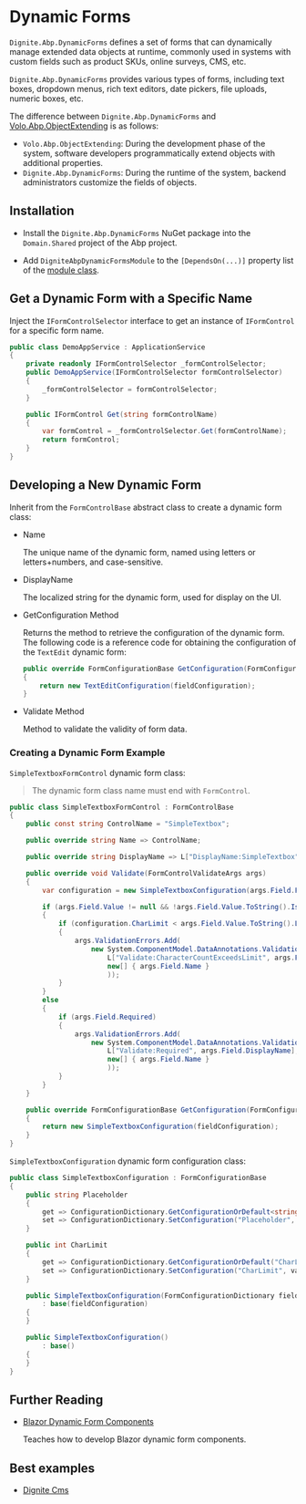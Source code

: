 # Dynamic Forms

`Dignite.Abp.DynamicForms` defines a set of forms that can dynamically manage extended data objects at runtime, commonly used in systems with custom fields such as product SKUs, online surveys, CMS, etc.

`Dignite.Abp.DynamicForms` provides various types of forms, including text boxes, dropdown menus, rich text editors, date pickers, file uploads, numeric boxes, etc.

The difference between `Dignite.Abp.DynamicForms` and [Volo.Abp.ObjectExtending](https://docs.abp.io/zh-Hans/abp/latest/Object-Extensions) is as follows:

- `Volo.Abp.ObjectExtending`: During the development phase of the system, software developers programmatically extend objects with additional properties.
- `Dignite.Abp.DynamicForms`: During the runtime of the system, backend administrators customize the fields of objects.

## Installation

- Install the `Dignite.Abp.DynamicForms` NuGet package into the `Domain.Shared` project of the Abp project.

- Add `DigniteAbpDynamicFormsModule` to the `[DependsOn(...)]` property list of the [module class](https://docs.abp.io/en/abp/latest/Module-Development-Basics).

## Get a Dynamic Form with a Specific Name

Inject the `IFormControlSelector` interface to get an instance of `IFormControl` for a specific form name.

```csharp
public class DemoAppService : ApplicationService
{
    private readonly IFormControlSelector _formControlSelector;
    public DemoAppService(IFormControlSelector formControlSelector)
    {
        _formControlSelector = formControlSelector;
    }

    public IFormControl Get(string formControlName)
    {
        var formControl = _formControlSelector.Get(formControlName);
        return formControl;
    }
}
```

## Developing a New Dynamic Form

Inherit from the `FormControlBase` abstract class to create a dynamic form class:

- Name

    The unique name of the dynamic form, named using letters or letters+numbers, and case-sensitive.

- DisplayName

    The localized string for the dynamic form, used for display on the UI.

- GetConfiguration Method

    Returns the method to retrieve the configuration of the dynamic form.
    The following code is a reference code for obtaining the configuration of the `TextEdit` dynamic form:

    ```csharp
    public override FormConfigurationBase GetConfiguration(FormConfigurationDictionary fieldConfiguration)
    {
        return new TextEditConfiguration(fieldConfiguration);
    }
    ```

- Validate Method

    Method to validate the validity of form data.

### Creating a Dynamic Form Example

`SimpleTextboxFormControl` dynamic form class:

> The dynamic form class name must end with `FormControl`.

```csharp
public class SimpleTextboxFormControl : FormControlBase
{
    public const string ControlName = "SimpleTextbox";

    public override string Name => ControlName;

    public override string DisplayName => L["DisplayName:SimpleTextbox"];

    public override void Validate(FormControlValidateArgs args)
    {
        var configuration = new SimpleTextboxConfiguration(args.Field.FormConfiguration);

        if (args.Field.Value != null && !args.Field.Value.ToString().IsNullOrWhiteSpace())
        {
            if (configuration.CharLimit < args.Field.Value.ToString().Length)
            {
                args.ValidationErrors.Add(
                    new System.ComponentModel.DataAnnotations.ValidationResult(
                        L["Validate:CharacterCountExceedsLimit", args.Field.DisplayName, configuration.CharLimit],
                        new[] { args.Field.Name }
                        ));
            }
        }
        else
        {
            if (args.Field.Required)
            {
                args.ValidationErrors.Add(
                    new System.ComponentModel.DataAnnotations.ValidationResult(
                        L["Validate:Required", args.Field.DisplayName],
                        new[] { args.Field.Name }
                        ));
            }
        }
    }

    public override FormConfigurationBase GetConfiguration(FormConfigurationDictionary fieldConfiguration)
    {
        return new SimpleTextboxConfiguration(fieldConfiguration);
    }
}
```

`SimpleTextboxConfiguration` dynamic form configuration class:

```csharp
public class SimpleTextboxConfiguration : FormConfigurationBase
{
    public string Placeholder
    {
        get => ConfigurationDictionary.GetConfigurationOrDefault<string>("Placeholder", null);
        set => ConfigurationDictionary.SetConfiguration("Placeholder", value);
    }

    public int CharLimit
    {
        get => ConfigurationDictionary.GetConfigurationOrDefault("CharLimit", 64);
        set => ConfigurationDictionary.SetConfiguration("CharLimit", value);
    }

    public SimpleTextboxConfiguration(FormConfigurationDictionary fieldConfiguration)
        : base(fieldConfiguration)
    {
    }

    public SimpleTextboxConfiguration()
        : base()
    {
    }
}
```

## Further Reading

- [Blazor Dynamic Form Components](Blazor-Dynamic-Form-Components.md)

    Teaches how to develop Blazor dynamic form components.

## Best examples

- [Dignite Cms](https://dignite.com/dignite-cms)
